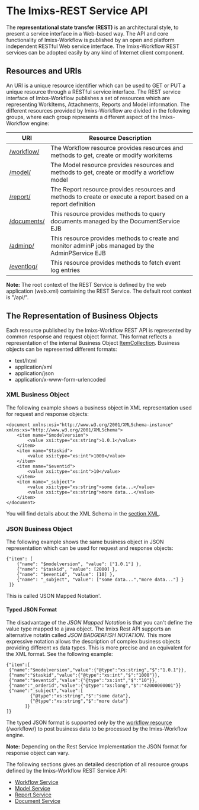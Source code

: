 # The Imixs-REST Service API

The **representational state transfer (REST)** is an architectural style, to present a service interface in a Web-based way. The API and core functionality of Imixs-Workflow is published by an open and platform independent RESTful Web service interface. The Imixs-Workflow REST services can be adopted easily by any kind of Internet client component.
 
## Resources and URIs
An URI is a unique resource identifier which can be used to GET or PUT a unique resource through a RESTful service interface.
The REST service interface of Imixs-Workflow publishes a set of resources which are representing  WorkItems, Attachments, Reports and Model information.
The different resources provided by Imixs-Workflow are divided in the following groups, where each group represents a different aspect of the Imixs-Workflow engine:

| URI                       | Resource Description                              | 
|---------------------------|---------------------------------------------------| 
| [/workflow/](./workflowservice.html) | The Workflow resource provides resources and methods to get, create or modify workitems       |
| [/model/](./modelservice.html)       | The Model resource provides resources and methods to get, create or modify a workflow model|
| [/report/](./reportservice.html)     | The Report resource provides resources and methods to create or execute a report based on a report definition|
| [/documents/](./documentservice.html)     | This resource provides methods to query documents managed by the DocumentService EJB |
| [/adminp/](./adminp.html)     | This resource provides methods to create and monitor adminP jobs managed by the AdminPService EJB |
| [/eventlog/](./eventlogservice.html)     | This resource provides methods to fetch event log entries |

 
<strong>Note:</strong> The root context of the REST Service is defined by the web application (web.xml) containing the REST Service. The default root context is "/api/".

## The Representation of Business Objects
Each resource published by the Imixs-Workflow REST API is represented by common response and request object format. This format reflects a representation of the internal Business Object [ItemCollection](../core/itemcollection.html). Business objects can be represented different formats:
 
 * text/html
 * application/xml
 * application/json
 * application/x-www-form-urlencoded

### XML Business Object

The following example shows a business object in XML representation used for request and response objects:

	<document xmlns:xsi="http://www.w3.org/2001/XMLSchema-instance" xmlns:xs="http://www.w3.org/2001/XMLSchema">
		<item name="$modelversion">
			<value xsi:type="xs:string">1.0.1</value>
		</item>
		<item name="$taskid">
			<value xsi:type="xs:int">1000</value>
		</item>
		<item name="$eventid">
			<value xsi:type="xs:int">10</value>
		</item>
		<item name="_subject">
			<value xsi:type="xs:string">some data...</value>
			<value xsi:type="xs:string">more data...</value>
		</item>
	</document>

You will find details about the XML Schema in the [section XML](../core/xml/index.html).

### JSON Business Object

The following example shows the same business object in JSON representation which can be used for request and response objects:

    {"item": [
        {"name": "$modelversion", "value": ["1.0.1"] },
        {"name": "$taskid", "value": [2000] },
        {"name": "$eventid", "value": [10] },
        {"name": "_subject", "value": ["some data...","more data..."] }
     ]}

This is called 'JSON Mapped Notation'.      

#### Typed JSON Format

The disadvantage of the _JSON Mapped Notation_ is that you can't define the value type mapped to a java object. The Imixs Rest API supports an alternative notatin called _JSON BADGERFISH NOTATION_. This more expressive notation allows the description of complex business objects providing different xs data types. This is more precise and an equivalent for the XML format. See the following example: 

    {"item":[
     {"name":"$modelversion","value":{"@type":"xs:string","$":"1.0.1"}},
     {"name":"$taskid","value":{"@type":"xs:int","$":"1000"}}, 
     {"name":"$eventid","value":{"@type":"xs:int","$":"10"}}, 
     {"name":"_orderid","value":{"@type":"xs:long","$":"42000000001"}}
     {"name":"_subject","value":[
             {"@type":"xs:string","$":"some data"},
             {"@type":"xs:string","$":"more data"}
           ]}
    ]}  

The typed JSON format is supported only by the [workflow resource](workflowservice.html) (/workflow/) to post business data to be processed by the Imixs-Workflow engine.
     
**Note:** Depending on the Rest Service Implementation the JSON format for response object can vary. 



	
The following sections gives an detailed description of all resource groups defined by the Imixs-Workflow REST Service API:
 
 
  * [Workflow Service](./workflowservice.html)
  * [Model Service](./modelservice.html) 
  * [Report Service](./reportservice.html) 
  * [Document Service](./documentservice.html) 
    